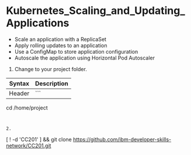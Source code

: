# Kubernetes_Scaling_and_Updating_Applications

- Scale an application with a ReplicaSet
- Apply rolling updates to an application
- Use a ConfigMap to store application configuration
- Autoscale the application using Horizontal Pod Autoscaler

1. Change to your project folder.

| Syntax      | Description |
| ----------- | ----------- |
| Header      | ```
cd /home/project
```     |


2. 
```
[ ! -d 'CC201' ] && git clone https://github.com/ibm-developer-skills-network/CC201.git
```
